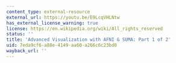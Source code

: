 ```yaml
---
content_type: external-resource
external_url: https://youtu.be/E9LcqVHLNtw
has_external_license_warning: true
license: https://en.wikipedia.org/wiki/All_rights_reserved
status: ''
title: 'Advanced Visualization with AFNI & SUMA: Part 1 of 2'
uid: 7eda9cf6-a88e-4149-aa60-a266c6c23bd0
wayback_url: ''
---
```

